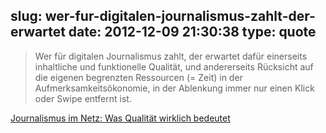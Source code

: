 slug: wer-fur-digitalen-journalismus-zahlt-der-erwartet
date: 2012-12-09 21:30:38
type: quote
---

> Wer für digitalen Journalismus zahlt, der erwartet dafür einerseits inhaltliche und funktionelle Qualität, und andererseits Rücksicht auf die eigenen begrenzten Ressourcen (= Zeit) in der Aufmerksamkeitsökonomie, in der Ablenkung immer nur einen Klick oder Swipe entfernt ist.

[Journalismus im Netz: Was Qualität wirklich bedeutet](http://netzwertig.com/2012/12/05/journalismus-im-netz-was-qualitaet-wirklich-bedeutet/)

